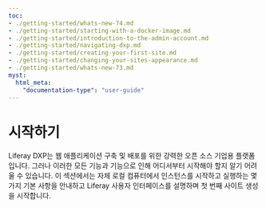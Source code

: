```yaml
---
toc:
- ./getting-started/whats-new-74.md
- ./getting-started/starting-with-a-docker-image.md
- ./getting-started/introduction-to-the-admin-account.md
- ./getting-started/navigating-dxp.md
- ./getting-started/creating-your-first-site.md
- ./getting-started/changing-your-sites-appearance.md
- ./getting-started/whats-new-73.md
myst:
  html_meta:
    "documentation-type": "user-guide"
---
```

# 시작하기

Liferay DXP는 웹 애플리케이션 구축 및 배포를 위한 강력한 오픈 소스 기업용 플랫폼입니다. 그러나 이러한 모든 기능과 기능으로 인해 어디서부터 시작해야 할지 알기 어려울 수 있습니다. 이 섹션에서는 자체 로컬 컴퓨터에서 인스턴스를 시작하고 실행하는 몇 가지 기본 사항을 안내하고 Liferay 사용자 인터페이스를 설명하며 첫 번째 사이트 생성을 시작합니다.


